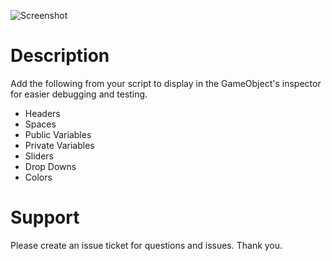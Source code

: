 ![Screenshot](https://github.com/jasonrwalters/Unity_CustomInspector/blob/master/screenshot.PNG)

# Description
Add the following from your script to display in the GameObject's inspector for easier debugging and testing.
-  Headers
-  Spaces
-  Public Variables
-  Private Variables
-  Sliders
-  Drop Downs
-  Colors

# Support
Please create an issue ticket for questions and issues. Thank you.
